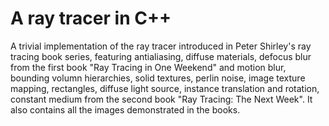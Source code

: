 # A ray tracer in C++
A trivial implementation of the ray tracer introduced in Peter Shirley's ray tracing book series, featuring antialiasing, diffuse materials, defocus blur from the first book "Ray Tracing in One Weekend" and motion blur, bounding volumn hierarchies, solid textures, perlin noise, image texture mapping, rectangles, diffuse light source, instance translation and rotation, constant medium from the second book "Ray Tracing: The Next Week".
It also contains all the images demonstrated in the books.
